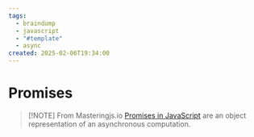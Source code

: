 ```yaml
---
tags:
  - braindump
  - javascript
  - "#template"
  - async
created: 2025-02-06T19:34:00
---
```


# Promises


> [!NOTE] From Masteringjs.io
> [Promises in JavaScript](https://masteringjs.io/tutorials/fundamentals/promise) are an object representation of an asynchronous computation.
